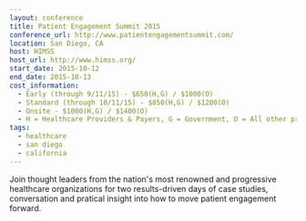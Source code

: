 ```yaml
---
layout: conference
title: Patient Engagement Summit 2015
conference_url: http://www.patientengagementsummit.com/
location: San Diego, CA
host: HIMSS
host_url: http://www.himss.org/
start_date: 2015-10-12
end_date: 2015-10-13
cost_information:
  - Early (through 9/11/15) - $650(H,G) / $1000(O)
  - Standard (through 10/11/15) - $850(H,G) / $1200(O)
  - Onsite - $1000(H,G) / $1400(O)
  - H = Healthcare Providers & Payers, G = Government, O = All other professions
tags:
  - healthcare
  - san diego
  - california
---
```


Join thought leaders from the nation's most renowned and progressive
healthcare organizations for two results-driven days of case studies,
conversation and pratical insight into how to move patient engagement
forward.
